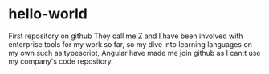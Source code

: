 # hello-world
First repository on github
They call me Z and I have been involved with enterprise tools for my work so far, so my dive into learning languages on my own such as typescript, Angular have made me join github as I can;t use my company's code repository.
